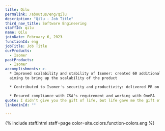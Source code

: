 ```yaml
---
title: Qilu
permalink: /aboutus/eng/qilu
description: "Qilu - Job Title"
third_nav_title: Software Engineering
staffId: qilu
name: Qilu
joinDate: February 6, 2023
functionId: eng
jobTitle: Job Title
curProducts:
  - Isomer
pastProducts:
  - Isomer
accomplishments: >-
  * Improved scalability and stability of Isomer: created 60 additional tokens
  aiming to bring up the scalability of the product

  * Contributed to Isomer's security and productivity: delivered PR on integrating with CloudMersive API for virus scanning when uploading files by users

  * Ensured compliance with CSA's requirement and working with OnePA
quote: I didn’t give you the gift of life, but life gave me the gift of you.
linkedinId: ""

---
```


{% include staff.html staff=page color=site.colors.function-colors.eng %}
